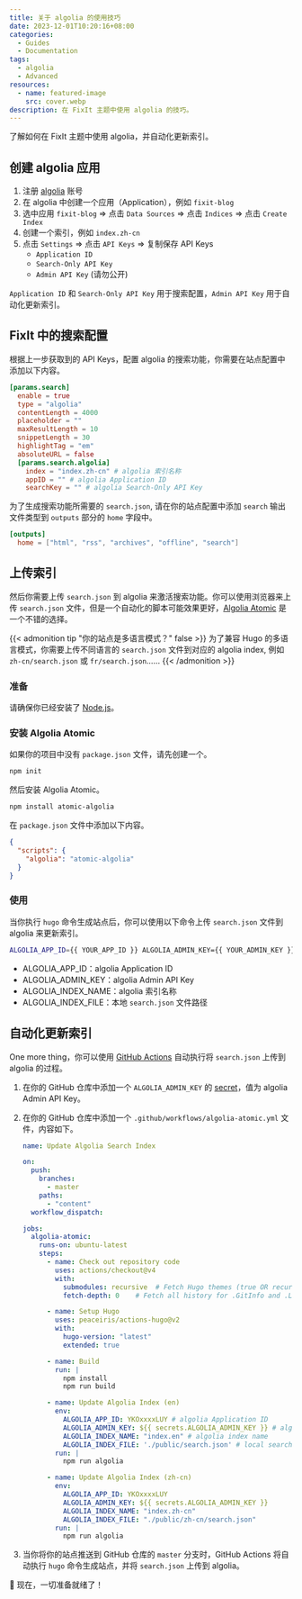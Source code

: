 ```yaml
---
title: 关于 algolia 的使用技巧
date: 2023-12-01T10:20:16+08:00
categories:
  - Guides
  - Documentation
tags: 
  - algolia
  - Advanced
resources:
  - name: featured-image
    src: cover.webp
description: 在 FixIt 主题中使用 algolia 的技巧。
---
```


了解如何在 FixIt 主题中使用 algolia，并自动化更新索引。

<!--more-->

## 创建 algolia 应用

1. 注册 [algolia](https://www.algolia.com/) 账号
2. 在 algolia 中创建一个应用（Application），例如 `fixit-blog`
3. 选中应用 `fixit-blog` => 点击 `Data Sources` => 点击 `Indices` => 点击 `Create Index`
4. 创建一个索引，例如 `index.zh-cn`
5. 点击 `Settings` => 点击 `API Keys` => 复制保存 API Keys
   - `Application ID`
   - `Search-Only API Key`
   - `Admin API Key` (请勿公开)

`Application ID` 和 `Search-Only API Key` 用于搜索配置，`Admin API Key` 用于自动化更新索引。

## FixIt 中的搜索配置

根据上一步获取到的 API Keys，配置 algolia 的搜索功能，你需要在站点配置中添加以下内容。

```toml
[params.search]
  enable = true
  type = "algolia"
  contentLength = 4000
  placeholder = ""
  maxResultLength = 10
  snippetLength = 30
  highlightTag = "em"
  absoluteURL = false
  [params.search.algolia]
    index = "index.zh-cn" # algolia 索引名称
    appID = "" # algolia Application ID
    searchKey = "" # algolia Search-Only API Key
```

为了生成搜索功能所需要的 `search.json`, 请在你的站点配置中添加 `search` 输出文件类型到 `outputs` 部分的 `home` 字段中。

```toml
[outputs]
  home = ["html", "rss", "archives", "offline", "search"]
```

## 上传索引

然后你需要上传 `search.json` 到 algolia 来激活搜索功能。你可以使用浏览器来上传 `search.json` 文件，但是一个自动化的脚本可能效果更好，[Algolia Atomic](https://github.com/chrisdmacrae/atomic-algolia) 是一个不错的选择。

{{< admonition tip "你的站点是多语言模式？" false >}}
为了兼容 Hugo 的多语言模式，你需要上传不同语言的 `search.json` 文件到对应的 algolia index, 例如 `zh-cn/search.json` 或 `fr/search.json`……
{{< /admonition >}}

### 准备

请确保你已经安装了 [Node.js](https://nodejs.org/en/)。

### 安装 Algolia Atomic

如果你的项目中没有 `package.json` 文件，请先创建一个。

```bash
npm init
```

然后安装 Algolia Atomic。

```bash
npm install atomic-algolia
```

在 `package.json` 文件中添加以下内容。

```json
{
  "scripts": {
    "algolia": "atomic-algolia"
  }
}
```

### 使用

当你执行 `hugo` 命令生成站点后，你可以使用以下命令上传 `search.json` 文件到 algolia 来更新索引。

```bash
ALGOLIA_APP_ID={{ YOUR_APP_ID }} ALGOLIA_ADMIN_KEY={{ YOUR_ADMIN_KEY }} ALGOLIA_INDEX_NAME={{ YOUR_INDEX_NAME }} ALGOLIA_INDEX_FILE={{ YOUR_FILE_PATH }} npm run algolia
```

- ALGOLIA_APP_ID：algolia Application ID
- ALGOLIA_ADMIN_KEY：algolia Admin API Key
- ALGOLIA_INDEX_NAME：algolia 索引名称
- ALGOLIA_INDEX_FILE：本地 `search.json` 文件路径

## 自动化更新索引

One more thing，你可以使用 [GitHub Actions](https://github.com/features/actions) 自动执行将 `search.json` 上传到 algolia 的过程。

1. 在你的 GitHub 仓库中添加一个 `ALGOLIA_ADMIN_KEY` 的 [secret](https://docs.github.com/en/actions/reference/encrypted-secrets)，值为 algolia Admin API Key。
2. 在你的 GitHub 仓库中添加一个 `.github/workflows/algolia-atomic.yml` 文件，内容如下。

    ```yaml {title="algolia-atomic.yml"}
    name: Update Algolia Search Index

    on:
      push:
        branches:
          - master
        paths:
          - "content"
      workflow_dispatch:

    jobs:
      algolia-atomic:
        runs-on: ubuntu-latest
        steps:
          - name: Check out repository code
            uses: actions/checkout@v4
            with:
              submodules: recursive  # Fetch Hugo themes (true OR recursive)
              fetch-depth: 0    # Fetch all history for .GitInfo and .Lastmod

          - name: Setup Hugo
            uses: peaceiris/actions-hugo@v2
            with:
              hugo-version: "latest"
              extended: true

          - name: Build
            run: |
              npm install
              npm run build

          - name: Update Algolia Index (en)
            env:
              ALGOLIA_APP_ID: YKOxxxxLUY # algolia Application ID
              ALGOLIA_ADMIN_KEY: ${{ secrets.ALGOLIA_ADMIN_KEY }} # algolia Admin API Key
              ALGOLIA_INDEX_NAME: "index.en" # algolia index name
              ALGOLIA_INDEX_FILE: './public/search.json' # local search.json file path
            run: |
              npm run algolia

          - name: Update Algolia Index (zh-cn)
            env:
              ALGOLIA_APP_ID: YKOxxxxLUY
              ALGOLIA_ADMIN_KEY: ${{ secrets.ALGOLIA_ADMIN_KEY }}
              ALGOLIA_INDEX_NAME: "index.zh-cn"
              ALGOLIA_INDEX_FILE: "./public/zh-cn/search.json"
            run: |
              npm run algolia
    ```

3. 当你将你的站点推送到 GitHub 仓库的 `master` 分支时，GitHub Actions 将自动执行 `hugo` 命令生成站点，并将 `search.json` 上传到 algolia。

🎉 现在，一切准备就绪了！
